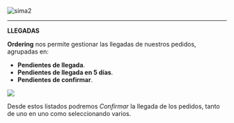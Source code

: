 ![sima2](images/es-ES_simacanaryversionbn.png)  
  
---  
  
**LLEGADAS**    
  
**Ordering** nos permite gestionar  las llegadas de nuestros pedidos, agrupadas en:  
  
 - **Pendientes de llegada**.    
 - **Pendientes de llegada en 5 días**.    
 - **Pendientes de confirmar**.    
  
![](Images/es-ES_Orderings_ordersarrivals.png)  
 
Desde estos listados podremos _Confirmar_ la llegada de los pedidos, tanto de uno en uno como seleccionando varios.
  



